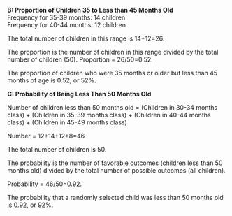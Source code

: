 
**B: Proportion of Children 35 to Less than 45 Months Old**  
Frequency for 35-39 months: 14 children    
Frequency for 40-44 months: 12 children  

  The total number of children in this range is 14+12=26.

  The proportion is the number of children in this range divided by the total number of children (50).
  Proportion = 26/50=0.52.
  
  The proportion of children who were 35 months or older but less than 45 months of age is 0.52, or 52%.


**C: Probability of Being Less Than 50 Months Old**

  Number of children less than 50 months old = (Children in 30-34 months class) + (Children in 35-39 months class) + (Children in 40-44 months class) + (Children in 45-49 months class)
  
  Number = 12+14+12+8=46
  
  The total number of children is 50.
  
  The probability is the number of favorable outcomes (children less than 50 months old) divided by the total number of possible outcomes (all children).
  
  Probability = 46/50=0.92.
  
  The probability that a randomly selected child was less than 50 months old is 0.92, or 92%.
